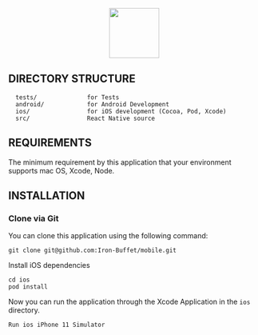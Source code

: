 <p align="center">
    <a href="https://шкщтигаауеюсщь" target="_blank">
        <img src="https://images.clickfunnels.com/a8/1a8cf9a6b3486b93968b68abafddb8/NEW_Iron-Buffet-LOGO_RGB.png" height="100px">
    </a>
    <br>
</p>

DIRECTORY STRUCTURE
-------------------

      tests/              for Tests
      android/            for Android Development
      ios/                for iOS development (Cocoa, Pod, Xcode)
      src/                React Native source



REQUIREMENTS
------------

The minimum requirement by this application that your environment supports mac OS, Xcode, Node.


INSTALLATION
------------

### Clone via Git

You can clone this application using the following command:

~~~
git clone git@github.com:Iron-Buffet/mobile.git
~~~

Install iOS dependencies

~~~
cd ios
pod install
~~~
Now you can run the application through the Xcode Application in the `ios`  directory.

~~~
Run ios iPhone 11 Simulator
~~~
